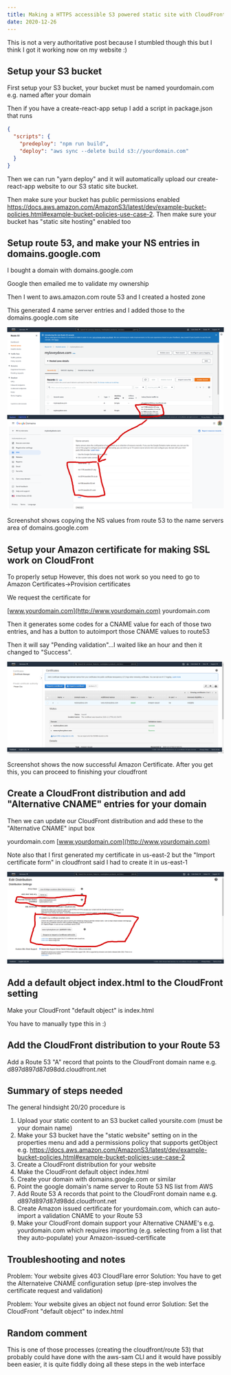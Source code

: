 ```yaml
---
title: Making a HTTPS accessible S3 powered static site with CloudFront+route 53
date: 2020-12-26
---
```


This is not a very authoritative post because I stumbled though this but I think
I got it working now on my website :)

## Setup your S3 bucket

First setup your S3 bucket, your bucket must be named yourdomain.com e.g. named
after your domain

Then if you have a create-react-app setup I add a script in package.json that
runs

```json
{
  "scripts": {
    "predeploy": "npm run build",
    "deploy": "aws sync --delete build s3://yourdomain.com"
  }
}
```

Then we can run "yarn deploy" and it will automatically upload our
create-react-app website to our S3 static site bucket.

Then make sure your bucket has public permissions enabled
https://docs.aws.amazon.com/AmazonS3/latest/dev/example-bucket-policies.html#example-bucket-policies-use-case-2.
Then make sure your bucket has "static site hosting" enabled too

## Setup route 53, and make your NS entries in domains.google.com

I bought a domain with domains.google.com

Google then emailed me to validate my ownership

Then I went to aws.amazon.com route 53 and I created a hosted zone

This generated 4 name server entries and I added those to the domains.google.com
site

![](/media/638618421776515072_0.png)

Screenshot shows copying the NS values from route 53 to the name servers area of
domains.google.com

## Setup your Amazon certificate for making SSL work on CloudFront

To properly setup However, this does not work so you need to go to Amazon
Certificates->Provision certificates

We request the certificate for

[www.yourdomain.com](http://www.yourdomain.com) yourdomain.com

Then it generates some codes for a CNAME value for each of those two entries,
and has a button to autoimport those CNAME values to route53

Then it will say "Pending validation"...I waited like an hour and then it
changed to "Success".

![](/media/638618421776515072_1.png)

Screenshot shows the now successful Amazon Certificate. After you get this, you
can proceed to finishing your cloudfront

## Create a CloudFront distribution and add "Alternative CNAME" entries for your domain

Then we can update our CloudFront distribution and add these to the "Alternative
CNAME" input box

yourdomain.com [www.yourdomain.com](http://www.yourdomain.com)

Note also that I first generated my certificate in us-east-2 but the "Import
certificate form" in cloudfront said I had to create it in us-east-1

![](/media/638618421776515072_2.png)

## Add a default object index.html to the CloudFront setting

Make your CloudFront "default object" is index.html

You have to manually type this in :)

## Add the CloudFront distribution to your Route 53

Add a Route 53 "A" record that points to the CloudFront domain name e.g.
d897d897d87d98dd.cloudfront.net

## Summary of steps needed

The general hindsight 20/20 procedure is

1.  Upload your static content to an S3 bucket called yoursite.com (must be your
    domain name)
2.  Make your S3 bucket have the "static website" setting on in the properties
    menu and add a permissions policy that supports getObject e.g.
    https://docs.aws.amazon.com/AmazonS3/latest/dev/example-bucket-policies.html#example-bucket-policies-use-case-2
3.  Create a CloudFront distribution for your website
4.  Make the CloudFront default object index.html
5.  Create your domain with domains.google.com or similar
6.  Point the google domain's name server to Route 53 NS list from AWS
7.  Add Route 53 A records that point to the CloudFront domain name e.g.
    d897d897d87d98dd.cloudfront.net
8.  Create Amazon issued certificate for yourdomain.com, which can auto-import a
    validation CNAME to your Route 53
9.  Make your CloudFront domain support your Alternative CNAME's e.g.
    yourdomain.com which requires importing (e.g. selecting from a list that
    they auto-populate) your Amazon-issued-certificate

## Troubleshooting and notes

Problem: Your website gives 403 CloudFlare error Solution: You have to get the
Alternateive CNAME configuration setup (pre-step involves the certificate
request and validation)

Problem: Your website gives an object not found error Solution: Set the
CloudFront "default object" to index.html

## Random comment

This is one of those processes (creating the cloudfront/route 53) that probably
could have done with the aws-sam CLI and it would have possibly been easier, it
is quite fiddly doing all these steps in the web interface
